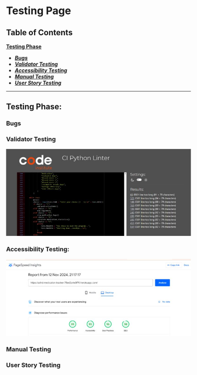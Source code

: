 # Testing Page
## Table of Contents
 [**Testing Phase**](#testing-phase)
  * [***Bugs***](#bugs)
  * [***Validator Testing***](#validator-testing)
  * [***Accessibility Testing***](#accessibility-testing)
  * [***Manual Testing***](#manual-testing)
  * [***User Story Testing***](#user-story-testing)

  ***

  ## **Testing Phase:**
  ### **Bugs**

  ### **Validator Testing**

  ![](docs/screenshots/pep8_linter_validation.jpg)

  ### **Accessibility Testing:**

  ![](docs/screenshots/lighthouse_accessibility.jpg)

  ### **Manual Testing**

  ### **User Story Testing**
